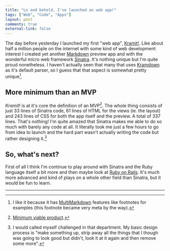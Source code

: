 ```yaml
---
title: "Lo and behold, I've launched an web app!" 
tags: ["Web", "Code", "Apps"]
layout: post
comments: true
external-link: false
---
```


The day before yesterday I launched my first "web app", [Kramit!](http://kramit.ellengummesson.com/). Like about half a million people on the internet with some kind of web development interest I created yet another [Markdown](http://daringfireball.net/projects/markdown/) preview app and with the wonderful micro web framework [Sinatra](http://www.sinatrarb.com/). It's nothing unique but I'm quite proud nonetheless. I haven't actually seen that many that uses [Kramdown](http://kramdown.rubyforge.org/) as it's default parser, so I guess that that aspect is somewhat pretty unique[^20130110-1].

## More minimum than an MVP

*Kramit!* is at it's core the definition of an MVP[^20130110-2]. The whole thing consists of just 33 lines of Sinatra code, 61 lines of HTML for the views (ie. the layout) and 243 lines of CSS for both the app itself and the preview. A total of 337 lines. That's nothing! I'm quite amazed that Sinatra makes me able to do so much with barely any code at all. It literally took me just a few hours to go from idea to launch and the hard part wasn't actually writing the code but rather designing it.[^20130110-3]

## So, what's next?

First of all I think I'm continue to play around with Sinatra and the Ruby language itself a bit more and then maybe look at [Ruby on Rails](http://rubyonrails.org/). It's much more advanced and kind of plays on a whole other field than Sinatra, but it would be fun to learn.

***

[^20130110-1]: I like it because it has [MultiMarkdown](http://fletcherpenney.net/multimarkdown/) features like footnotes for examples (this footnote became very meta by the way).
[^20130110-2]: [Minimum viable product](http://en.wikipedia.org/wiki/Minimum_viable_product).
[^20130110-3]: I would called myself challenged in that department. My basic design process is "make something up, strip away all the things that I though was going to look good but didn't, look it at it again and then remove some more".
